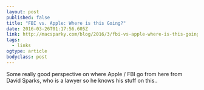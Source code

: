 ```yaml
---
layout: post 
published: false 
title: "FBI vs. Apple: Where is this Going?" 
date: 2016-03-26T01:17:56.605Z 
link: http://macsparky.com/blog/2016/3/fbi-vs-apple-where-is-this-going 
tags:
  - links
ogtype: article 
bodyclass: post 
---
```


Some really good perspective on where Apple / FBI go from here from David Sparks, who is a lawyer so he knows his stuff on this..